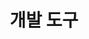 ---
widget: featurette

headless: true

weight: 30

title: 개발 도구

feature:
    - icon: gear
    - name: Visual Studio Code/2022

    - icon: gear
    - name: IntelliJ IDEA Community Edition

    - icon: gear
    - name: Unity

design:
  columns: '1'
  spacing: {padding: [5, 5, 5, 5]}
---